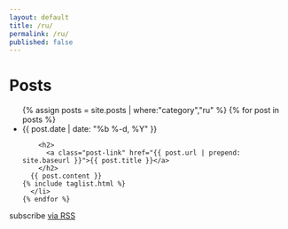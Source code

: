 ```yaml
---
layout: default
title: /ru/
permalink: /ru/
published: false
---
```


<div class="home">

  <h1 class="page-heading">Posts</h1>

  <ul class="post-list">
    {% assign posts = site.posts | where:"category","ru" %}
    {% for post in posts %}
      <li>
        <span class="post-meta">{{ post.date | date: "%b %-d, %Y" }}</span>

        <h2>
          <a class="post-link" href="{{ post.url | prepend: site.baseurl }}">{{ post.title }}</a>
        </h2>
	  {{ post.content }}
    {% include taglist.html %}
      </li>
    {% endfor %}
  </ul>

  <p class="rss-subscribe">subscribe <a href="{{ "/feed.xml" | prepend: site.baseurl }}">via RSS</a></p>

</div>
